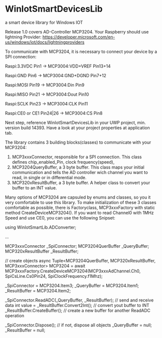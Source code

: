 # WinIotSmartDevicesLib
a smart device library for Windows IOT

Release 1.0
covers AD-Controller MCP3204. Your Raspberry should use lightning Provider: 
https://developer.microsoft.com/en-us/windows/iot/docs/lightningproviders

To communicate with MCP3204, it is necessary to connect your device by a SPI connection:

Raspi:3.3VDC Pin1  ->  MCP3004:VDD+VREF Pin13+14

Raspi:GND Pin6  ->  MCP3004:GND+DGND Pin7+12

Raspi:MOSI Pin19  ->  MCP3004:Din Pin9

Raspi:MISO Pin21  ->  MCP3004:Dout Pin10

Raspi:SCLK Pin23  ->  MCP3004:CLK Pin11

Raspi:CE0 or CE1 Pin24|26  ->  MCP3004:CS Pin8

Next step, reference WinIotSmartDevicesLib in your UWP project, min. version build 14393. Have a look at your project properties at application tab.

The library contains 3 building blocks(classes) to communicate with your MCP3204:
1. MCP3xxxConnector, responsible for a SPI connection. This class defines chip_enabled_Pin, clock frequency(speed), 
2. MCP3204QueryBuffer, a 3 byte buffer. This class maps your initial communication and tells the AD controller wich channel you want to read, in single or in differential mode.
3. MCP320xResultBuffer, a 3 byte buffer. A helper class to convert your buffer to an INT value.

Many options of MCP3204 are capsuled by enums and classes, so you it very comfortable to use this library.
To make initialization of these 3 classes comfortable as possible, there is Factoryclass, MCP3xxxFactory with static method CreateDeviceMCP3204().
If you want to read Channel0 with 1MHz Speed and use CE0, you can use the following Snipset:

using WinIotSmartLib.ADConverter;

...

MCP3xxxConnector _SpiConnector;
MCP3204QuerBuffer _QueryBuffer;
MCP320xResultBuffer _ResultBuffer;

// create objects async
Tuple<MCP3204QuerBuffer, MCP320xResultBuffer, MCP3xxxConnector> MCP3204 = await MCP3xxxFactory.CreateDeviceMCP3204(MCP3xxxAdChannel.Ch0, SpiCsLine.Cs0Pin24, SpiClockFrequency.f1Mhz);

_SpiConnector = MCP3204.Item3;
_QueryBuffer = MCP3204.Item1;
_ResultBuffer = MCP3204.Item2;

_SpiConnector.ReadADC(_QueryBuffer, _ResultBuffer); // send and receive data
int value = _ResultBuffer.Convert2Int(); // convert yout buffer to INT
_ResultBuffer.CreateBuffer(); // create a new buffer for another ReadADC operation

_SpiConnector.Dispose(); // if not, dispose all objects 
_QueryBuffer = null;
_ResultBuffer = null;


